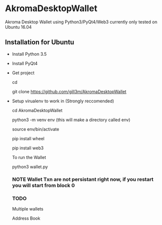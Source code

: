 # AkromaDesktopWallet
Akroma Desktop Wallet using Python3/PyQt4/Web3
currently only tested on Ubuntu 16.04

## Installation for Ubuntu

- Install Python 3.5

- Install PyQt4

- Get project

  cd
  
  git clone https://github.com/gill3m/AkromaDesktopWallet
  
- Setup virualenv to work in (Strongly reccomended)
  
  cd AkromaDesktopWallet
  
  python3 -m venv env
  (this will make a directory called env)
  
  source env/bin/activate
  
  pip install wheel
  
  pip install web3
  
  To run the Wallet
  
  python3 wallet.py
  
  ### NOTE Wallet Txn are not persistant right now, if you restart you will start from block 0
  
  ### TODO
  
  Multiple wallets
  
  Address Book
  

